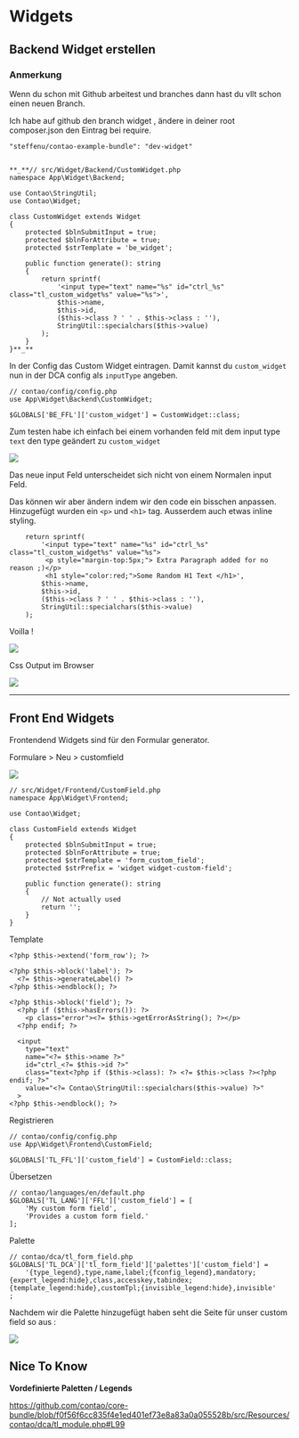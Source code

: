 # Widgets


## Backend Widget erstellen

### Anmerkung

Wenn du schon mit Github arbeitest und branches
dann hast du vllt schon einen neuen Branch.

Ich habe auf github den branch widget ,
ändere in deiner root composer.json den Eintrag bei require.



    "steffenu/contao-example-bundle": "dev-widget"


    **_**// src/Widget/Backend/CustomWidget.php
    namespace App\Widget\Backend;
    
    use Contao\StringUtil;
    use Contao\Widget;
    
    class CustomWidget extends Widget
    {
        protected $blnSubmitInput = true;
        protected $blnForAttribute = true;
        protected $strTemplate = 'be_widget';
    
        public function generate(): string
        {
            return sprintf(
                '<input type="text" name="%s" id="ctrl_%s" class="tl_custom_widget%s" value="%s">',
                $this->name,
                $this->id,
                ($this->class ? ' ' . $this->class : ''),
                StringUtil::specialchars($this->value)
            );
        }
    }**_**


In der Config das Custom Widget eintragen.
Damit kannst du `custom_widget` nun in der DCA config
als `inputType` angeben.

    // contao/config/config.php
    use App\Widget\Backend\CustomWidget;
    
    $GLOBALS['BE_FFL']['custom_widget'] = CustomWidget::class;


Zum testen habe ich einfach bei einem
vorhanden feld mit dem input type `text`
den type geändert zu `custom_widget`

![](https://i.imgur.com/sUYn9GQ.png)

Das neue input Feld unterscheidet sich nicht von einem 
Normalen input Feld.

Das können wir aber ändern indem wir den code ein bisschen anpassen.
Hinzugefügt wurden ein `<p>` und `<h1>` tag. 
Ausserdem auch etwas inline styling.


        return sprintf(
            '<input type="text" name="%s" id="ctrl_%s" class="tl_custom_widget%s" value="%s">
             <p style="margin-top:5px;"> Extra Paragraph added for no reason ;)</p>
             <h1 style="color:red;">Some Random H1 Text </h1>',
            $this->name,
            $this->id,
            ($this->class ? ' ' . $this->class : ''),
            StringUtil::specialchars($this->value)
        );

Voilla !

![](https://i.imgur.com/zh7Aeon.png)

Css Output im Browser 

![](https://i.imgur.com/adgqL72.png)

---

## Front End Widgets

Frontendend Widgets sind
für den Formular generator.

Formulare >  Neu > customfield

![](https://i.imgur.com/GkXlGUY.png)


    // src/Widget/Frontend/CustomField.php
    namespace App\Widget\Frontend;
    
    use Contao\Widget;
    
    class CustomField extends Widget
    {
        protected $blnSubmitInput = true;
        protected $blnForAttribute = true;
        protected $strTemplate = 'form_custom_field';
        protected $strPrefix = 'widget widget-custom-field';
    
        public function generate(): string
        {
            // Not actually used
            return '';
        }
    }


Template


    <?php $this->extend('form_row'); ?>
    
    <?php $this->block('label'); ?>
      <?= $this->generateLabel() ?>
    <?php $this->endblock(); ?>
    
    <?php $this->block('field'); ?>
      <?php if ($this->hasErrors()): ?>
        <p class="error"><?= $this->getErrorAsString(); ?></p>
      <?php endif; ?>
    
      <input 
        type="text" 
        name="<?= $this->name ?>" 
        id="ctrl_<?= $this->id ?>" 
        class="text<?php if ($this->class): ?> <?= $this->class ?><?php endif; ?>" 
        value="<?= Contao\StringUtil::specialchars($this->value) ?>"
      >
    <?php $this->endblock(); ?>


Registrieren

    // contao/config/config.php
    use App\Widget\Frontend\CustomField;
    
    $GLOBALS['TL_FFL']['custom_field'] = CustomField::class;


Übersetzen

    // contao/languages/en/default.php
    $GLOBALS['TL_LANG']['FFL']['custom_field'] = [
        'My custom form field',
        'Provides a custom form field.'
    ];

Palette

    // contao/dca/tl_form_field.php
    $GLOBALS['TL_DCA']['tl_form_field']['palettes']['custom_field'] = 
        '{type_legend},type,name,label;{fconfig_legend},mandatory;{expert_legend:hide},class,accesskey,tabindex;{template_legend:hide},customTpl;{invisible_legend:hide},invisible'
    ;


Nachdem wir die Palette hinzugefügt haben
seht die Seite für unser custom field so aus :

![](https://i.imgur.com/cQ2StSD.png)

## Nice To Know

**Vordefinierte Paletten / Legends**


https://github.com/contao/core-bundle/blob/f0f56f6cc835f4e1ed401ef73e8a83a0a055528b/src/Resources/contao/dca/tl_module.php#L99